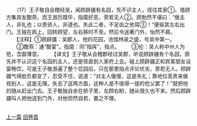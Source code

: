 　　（17）王子敬自会稽经吴，闻顾辟疆有名园，先不识主人，径往其家①。值顾方集宾友酣燕，而王游历既毕，指麾好恶，旁若无人②。顾勃然不堪曰：“做主人，非礼也；以贵骄人，非道也。失此二者，不足齿之他耳③！”便驱其左右出门。王独在舆上，回转顾望，左右移时不至。然后令送著门外，怡然不屑。
　　【注释】①顾辟疆：吴郡人，他的花园，池馆林泉之盛，号吴中第一。
　　②酣燕：通“酣宴”。指麾：同“指挥”，指点。
　　③伦：吴人称中州人为伧，含鄙薄意。
　　【译文】王子敬从会稽郡经过吴郡，听说顾辟疆有个名园，原先并不认识这个名园的主人，还是径直到人家府上去。碰上顾辟疆正和宾客朋友设宴畅饮，可是王子敬游遍了整个花园后，只在那里指点评论优劣，旁若无人。顾辟疆气得脸负都变了，忍受不住，说道：“对主人傲慢，这是失礼；靠地位高贵来做视别人，这是无理。失去了这两方面，这种人是不值得一提的伧父罢了！”就把他的随从赶出门去。王子敬独自坐在轿子里，左顾右盼，随从很久也不来。然后顾辟疆叫人把他送到门外，对他但然自若，置之不理。

<br>[上一篇](24_16) [回卷首](24_00)

